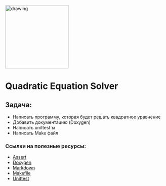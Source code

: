 <img src="http://talisman.ispras.ru/wp-content/uploads/2019/01/logo_RU.jpg" alt="drawing" width="200"/>

# Quadratic Equation Solver

## Задача: 
- Написать программу, которая будет решать квадратное уравнение
- Добавить документацию (Doxygen)
- Написать unittest`ы
- Написать Make файл



### Ссылки на полезные ресурсы:
- [Assert](https://habr.com/ru/post/141080)
- [Doxygen](https://habr.com/ru/post/252101)
- [Markdown](https://github.com/sandino/Markdown-Cheatsheet)
- [Makefile](https://habr.com/ru/post/155201)
- [Unittest](https://habr.com/ru/post/169381)
